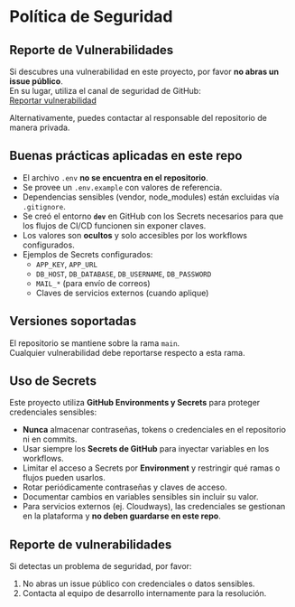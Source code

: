 # Política de Seguridad

## Reporte de Vulnerabilidades
Si descubres una vulnerabilidad en este proyecto, por favor **no abras un issue público**.  
En su lugar, utiliza el canal de seguridad de GitHub:  
[Reportar vulnerabilidad](../../security/advisories/new)

Alternativamente, puedes contactar al responsable del repositorio de manera privada.

## Buenas prácticas aplicadas en este repo
- El archivo `.env` **no se encuentra en el repositorio**.  
- Se provee un `.env.example` con valores de referencia.  
- Dependencias sensibles (vendor, node_modules) están excluidas vía `.gitignore`.
- Se creó el entorno **`dev`** en GitHub con los Secrets necesarios para que los flujos de CI/CD funcionen sin exponer claves.
- Los valores son **ocultos** y solo accesibles por los workflows configurados.
- Ejemplos de Secrets configurados:  
  - `APP_KEY`, `APP_URL`  
  - `DB_HOST`, `DB_DATABASE`, `DB_USERNAME`, `DB_PASSWORD`  
  - `MAIL_*` (para envío de correos)  
  - Claves de servicios externos (cuando aplique)

## Versiones soportadas
El repositorio se mantiene sobre la rama `main`.  
Cualquier vulnerabilidad debe reportarse respecto a esta rama.

## Uso de Secrets

Este proyecto utiliza **GitHub Environments y Secrets** para proteger credenciales sensibles:

- **Nunca** almacenar contraseñas, tokens o credenciales en el repositorio ni en commits.
- Usar siempre los **Secrets de GitHub** para inyectar variables en los workflows.
- Limitar el acceso a Secrets por **Environment** y restringir qué ramas o flujos pueden usarlos.
- Rotar periódicamente contraseñas y claves de acceso.
- Documentar cambios en variables sensibles sin incluir su valor.
- Para servicios externos (ej. Cloudways), las credenciales se gestionan en la plataforma y **no deben guardarse en este repo**.

## Reporte de vulnerabilidades

Si detectas un problema de seguridad, por favor:
1. No abras un issue público con credenciales o datos sensibles.
2. Contacta al equipo de desarrollo internamente para la resolución.
